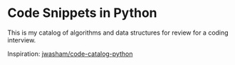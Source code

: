 # Code Snippets in Python

This is my catalog of algorithms and data structures for review for a coding interview.

Inspiration: [jwasham/code-catalog-python](https://github.com/jwasham/code-catalog-python)
